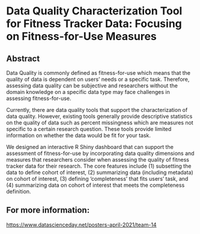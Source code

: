 # Data Quality Characterization Tool for Fitness Tracker Data: Focusing on Fitness-for-Use Measures

## Abstract
Data Quality is commonly defined as fitness-for-use which means that the quality of data is dependent on users’ needs or a specific task. Therefore, assessing data quality can be subjective and researchers without the domain knowledge on a specific data type may face challenges in assessing fitness-for-use.

Currently, there are data quality tools that support the characterization of data quality. However, existing tools generally provide descriptive statistics on the quality of data such as percent missingness which are measures not specific to a certain research question. These tools provide limited information on whether the data would be fit for your task.

We designed an interactive R Shiny dashboard that can support the assessment of fitness-for-use by incorporating data quality dimensions and measures that researchers consider when assessing the quality of fitness tracker data for their research. The core features include (1) subsetting the data to define cohort of interest, (2) summarizing data (including metadata) on cohort of interest, (3) defining ‘completeness’ that fits users’ task, and (4) summarizing data on cohort of interest that meets the completeness definition.

## For more information:
https://www.datascienceday.net/posters-april-2021/team-14
